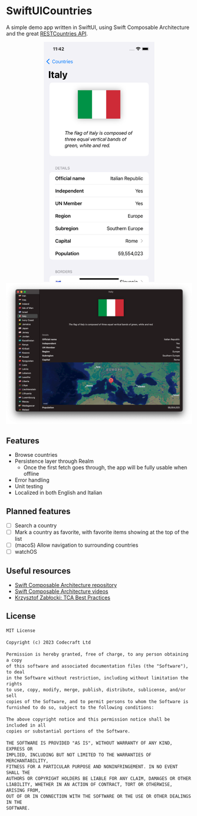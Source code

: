 # SwiftUICountries

A simple demo app written in SwiftUI, using Swift Composable Architecture and the great [RESTCountries API](https://restcountries.com/).

<p align="center">
<img src="screenshots/ios.png" width="300">
<img src="screenshots/macos.png" width="600">
</p>


## Features

- Browse countries
- Persistence layer through Realm
    - Once the first fetch goes through, the app will be fully usable when offline
- Error handling
- Unit testing
- Localized in both English and Italian

## Planned features

- [ ] Search a country
- [ ] Mark a country as favorite, with favorite items showing at the top of the list
- [ ] (macoS) Allow navigation to surrounding countries
- [ ] watchOS 

## Useful resources

- [Swift Composable Architecture repository](https://github.com/pointfreeco/swift-composable-architecture)
- [Swift Composable Architecture videos](https://www.pointfree.co/collections/composable-architecture)
- [Krzysztof Zabłocki: TCA Best Practices](https://www.merowing.info/the-composable-architecture-best-practices/)

## License

```
MIT License

Copyright (c) 2023 Codecraft Ltd

Permission is hereby granted, free of charge, to any person obtaining a copy
of this software and associated documentation files (the "Software"), to deal
in the Software without restriction, including without limitation the rights
to use, copy, modify, merge, publish, distribute, sublicense, and/or sell
copies of the Software, and to permit persons to whom the Software is
furnished to do so, subject to the following conditions:

The above copyright notice and this permission notice shall be included in all
copies or substantial portions of the Software.

THE SOFTWARE IS PROVIDED "AS IS", WITHOUT WARRANTY OF ANY KIND, EXPRESS OR
IMPLIED, INCLUDING BUT NOT LIMITED TO THE WARRANTIES OF MERCHANTABILITY,
FITNESS FOR A PARTICULAR PURPOSE AND NONINFRINGEMENT. IN NO EVENT SHALL THE
AUTHORS OR COPYRIGHT HOLDERS BE LIABLE FOR ANY CLAIM, DAMAGES OR OTHER
LIABILITY, WHETHER IN AN ACTION OF CONTRACT, TORT OR OTHERWISE, ARISING FROM,
OUT OF OR IN CONNECTION WITH THE SOFTWARE OR THE USE OR OTHER DEALINGS IN THE
SOFTWARE.
```